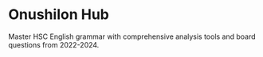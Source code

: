 # Onushilon Hub

Master HSC English grammar with comprehensive analysis tools and board questions from 2022-2024.
